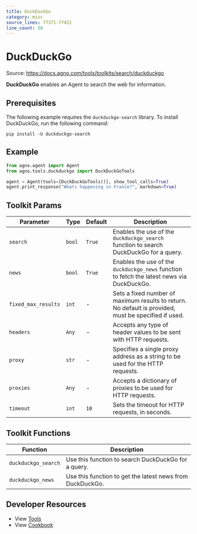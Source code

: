 ```yaml
---
title: DuckDuckGo
category: misc
source_lines: 77371-77421
line_count: 50
---
```


# DuckDuckGo
Source: https://docs.agno.com/tools/toolkits/search/duckduckgo



**DuckDuckGo** enables an Agent to search the web for information.

## Prerequisites

The following example requires the `duckduckgo-search` library. To install DuckDuckGo, run the following command:

```shell
pip install -U duckduckgo-search
```

## Example

```python cookbook/tools/duckduckgo.py
from agno.agent import Agent
from agno.tools.duckduckgo import DuckDuckGoTools

agent = Agent(tools=[DuckDuckGoTools()], show_tool_calls=True)
agent.print_response("Whats happening in France?", markdown=True)
```

## Toolkit Params

| Parameter           | Type   | Default | Description                                                                                          |
| ------------------- | ------ | ------- | ---------------------------------------------------------------------------------------------------- |
| `search`            | `bool` | `True`  | Enables the use of the `duckduckgo_search` function to search DuckDuckGo for a query.                |
| `news`              | `bool` | `True`  | Enables the use of the `duckduckgo_news` function to fetch the latest news via DuckDuckGo.           |
| `fixed_max_results` | `int`  | -       | Sets a fixed number of maximum results to return. No default is provided, must be specified if used. |
| `headers`           | `Any`  | -       | Accepts any type of header values to be sent with HTTP requests.                                     |
| `proxy`             | `str`  | -       | Specifies a single proxy address as a string to be used for the HTTP requests.                       |
| `proxies`           | `Any`  | -       | Accepts a dictionary of proxies to be used for HTTP requests.                                        |
| `timeout`           | `int`  | `10`    | Sets the timeout for HTTP requests, in seconds.                                                      |

## Toolkit Functions

| Function            | Description                                               |
| ------------------- | --------------------------------------------------------- |
| `duckduckgo_search` | Use this function to search DuckDuckGo for a query.       |
| `duckduckgo_news`   | Use this function to get the latest news from DuckDuckGo. |

## Developer Resources

* View [Tools](https://github.com/agno-agi/agno/blob/main/libs/agno/agno/tools/duckduckgo.py)
* View [Cookbook](https://github.com/agno-agi/agno/blob/main/cookbook/tools/duckduckgo_tools.py)


